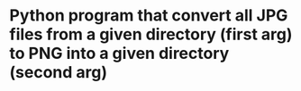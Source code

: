# Python program that convert all JPG files from a given directory (first arg) to PNG into a given directory (second arg)
